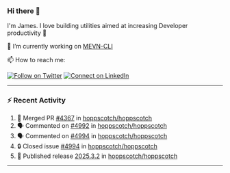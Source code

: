 ### Hi there 👋

I'm James. I love building utilities aimed at increasing Developer productivity :raised_hands: 

🔭 I’m currently working on [MEVN-CLI](https://github.com/madlabsinc/mevn-cli)

📫 How to reach me:

[![Follow on Twitter](https://img.shields.io/badge/--twitter?label=Twitter&logo=Twitter&style=social)](https://twitter.com/james_madhacks) [![Connect on LinkedIn](https://img.shields.io/badge/--linkedin?label=LinkedIn&logo=LinkedIn&style=social)](https://www.linkedin.com/in/jamesgeorge007)

---

### :zap: Recent Activity

<!--START_SECTION:activity-->
1. 🎉 Merged PR [#4367](https://github.com/hoppscotch/hoppscotch/pull/4367) in [hoppscotch/hoppscotch](https://github.com/hoppscotch/hoppscotch)
2. 🗣 Commented on [#4992](https://github.com/hoppscotch/hoppscotch/pull/4992#issuecomment-2805669825) in [hoppscotch/hoppscotch](https://github.com/hoppscotch/hoppscotch)
3. 🗣 Commented on [#4994](https://github.com/hoppscotch/hoppscotch/issues/4994#issuecomment-2805656523) in [hoppscotch/hoppscotch](https://github.com/hoppscotch/hoppscotch)
4. 🔒 Closed issue [#4994](https://github.com/hoppscotch/hoppscotch/issues/4994) in [hoppscotch/hoppscotch](https://github.com/hoppscotch/hoppscotch)
5. 🚀 Published release [2025.3.2](https://github.com/hoppscotch/hoppscotch/releases/tag/2025.3.2) in [hoppscotch/hoppscotch](https://github.com/hoppscotch/hoppscotch)
<!--END_SECTION:activity-->

---

<!--
**jamesgeorge007/jamesgeorge007** is a ✨ _special_ ✨ repository because its `README.md` (this file) appears on your GitHub profile.

Here are some ideas to get you started:

- 🌱 I’m currently learning ...
- 👯 I’m looking to collaborate on ...
- 🤔 I’m looking for help with ...
- 💬 Ask me about ...
- 😄 Pronouns: ...
- ⚡ Fun fact: ...
-->
